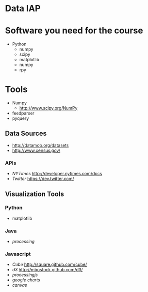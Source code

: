 # Data IAP

# Software you need for the course

- Python
  - numpy
  - scipy
  - matplotlib
  - numpy
  - rpy



# Tools

- Numpy
    - http://www.scipy.org/NumPy
- feedparser
- pyquery

## Data Sources

- http://datamob.org/datasets
- http://www.census.gov/


### APIs

- *NYTimes* http://developer.nytimes.com/docs
- *Twitter* https://dev.twitter.com/


## Visualization Tools

### Python

- matplotlib

### Java

- *processing*

### Javascript

- *Cube* http://square.github.com/cube/
- *d3* http://mbostock.github.com/d3/
- *processingjs* 
- *google charts* 
- *canvas*
